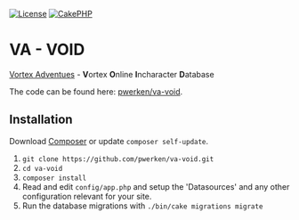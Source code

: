 [![License](https://img.shields.io/:license-ISC-blue.svg)](https://tldrlegal.com/license/-isc-license)
[![CakePHP](https://img.shields.io/badge/powered%20by-CakePHP-red.svg)](http://cakephp.org)
# VA - VOID

[Vortex Adventues](http://www.the-vortex.nl) - **V**ortex **O**nline **I**ncharacter **D**atabase

The code can be found here: [pwerken/va-void](https://github.com/pwerken/va-void).

## Installation

Download [Composer](http://getcomposer.org/doc/00-intro.md) or update `composer self-update`.

1. `git clone https://github.com/pwerken/va-void.git`
2. `cd va-void`
3. `composer install`
4. Read and edit `config/app.php` and setup the 'Datasources' and any other configuration relevant for your site.
5. Run the database migrations with `./bin/cake migrations migrate`
